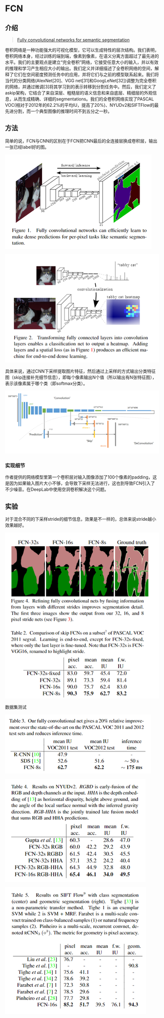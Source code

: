 # FCN

## 介绍

> [Fully convolutional networks for semantic segmentation](http://www.cv-foundation.org/openaccess/content_cvpr_2015/papers/Long_Fully_Convolutional_Networks_2015_CVPR_paper.pdf)

卷积网络是一种功能强大的可视化模型，它可以生成特性的层次结构。我们表明，卷积网络本身，经过训练的端到端，像素到像素，在语义分离方面超过了最先进的水平。我们的主要观点是建立“完全卷积”网络，它接受任意大小的输入，并以有效的推理和学习产生相应大小的输出。我们定义并详细描述了全卷积网络的空间，解释了它们在空间密度预测任务中的应用，并将它们与之前的模型联系起来。我们将当代的分类网络\(AlexNet\[20\]、VGG net\[31\]和GoogLeNet\[32\]\)调整为完全卷积的网络，并通过微调\[3\]将其学习到的表示转移到分割任务中。然后，我们定义了askip架构，它结合了来自深层、粗糙层的语义信息和来自底层、精细层的外观信息，从而生成精确、详细的segmentations。我们的全卷积网络实现了PASCAL VOC\(相对于2012年的62.2%的平均IU，提高了20%\)、NYUDv2和SIFTFlow的最先进分割，而一个典型图像的推理时间不到五分之一秒。

## 方法

简单的说，FCN与CNN的区别在于FCN把CNN最后的全连接层换成卷积层，输出一张已经label好的图。

![](../../.gitbook/assets/image%20%28146%29.png)

![](../../.gitbook/assets/image%20%2864%29.png)

具体来说，通过CNN下采样提取图片特征，然后通过上采样的方式输出分类特征图（skip连接补充细节信息），即每个像素输出N个值（所以输出有N张特征图），表示该像素属于哪个类（即softmax分类）。

![](../../.gitbook/assets/image%20%28104%29.png)

### 实现细节

作者提供的网络模型里第一个卷积层对输入图像添加了100个像素的padding，这是因为如果输入图片大小不够，会导致下采样无法进行，这也到导致FCN引入了不少噪音。在DeepLab中使用空洞卷积解决这个问题。

## 实验

对于混合不同的下采样stride的细节信息，效果是不一样的，总体来说stride越小效果越好。



![](../../.gitbook/assets/image%20%28139%29.png)

数据集测试

![](../../.gitbook/assets/image%20%2878%29.png)

![](../../.gitbook/assets/image%20%2892%29.png)

![](../../.gitbook/assets/image%20%28112%29.png)



